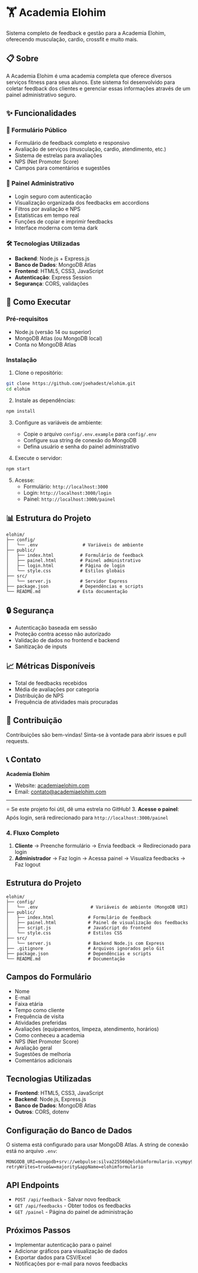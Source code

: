 # 🏋️ Academia Elohim

Sistema completo de feedback e gestão para a Academia Elohim, oferecendo musculação, cardio, crossfit e muito mais.

## 📋 Sobre

A Academia Elohim é uma academia completa que oferece diversos serviços fitness para seus alunos. Este sistema foi desenvolvido para coletar feedback dos clientes e gerenciar essas informações através de um painel administrativo seguro.

## ✨ Funcionalidades

### 📝 Formulário Público
- Formulário de feedback completo e responsivo
- Avaliação de serviços (musculação, cardio, atendimento, etc.)
- Sistema de estrelas para avaliações
- NPS (Net Promoter Score)
- Campos para comentários e sugestões

### 🔐 Painel Administrativo
- Login seguro com autenticação
- Visualização organizada dos feedbacks em accordions
- Filtros por avaliação e NPS
- Estatísticas em tempo real
- Funções de copiar e imprimir feedbacks
- Interface moderna com tema dark

### 🛠️ Tecnologias Utilizadas
- **Backend**: Node.js + Express.js
- **Banco de Dados**: MongoDB Atlas
- **Frontend**: HTML5, CSS3, JavaScript
- **Autenticação**: Express Session
- **Segurança**: CORS, validações

## 🚀 Como Executar

### Pré-requisitos
- Node.js (versão 14 ou superior)
- MongoDB Atlas (ou MongoDB local)
- Conta no MongoDB Atlas

### Instalação

1. Clone o repositório:
```bash
git clone https://github.com/joehadest/elohim.git
cd elohim
```

2. Instale as dependências:
```bash
npm install
```

3. Configure as variáveis de ambiente:
   - Copie o arquivo `config/.env.example` para `config/.env`
   - Configure sua string de conexão do MongoDB
   - Defina usuário e senha do painel administrativo

4. Execute o servidor:
```bash
npm start
```

5. Acesse:
   - Formulário: `http://localhost:3000`
   - Login: `http://localhost:3000/login`
   - Painel: `http://localhost:3000/painel`

## 📊 Estrutura do Projeto

```
elohim/
├── config/
│   └── .env                 # Variáveis de ambiente
├── public/
│   ├── index.html          # Formulário de feedback
│   ├── painel.html         # Painel administrativo
│   ├── login.html          # Página de login
│   └── style.css           # Estilos globais
├── src/
│   └── server.js           # Servidor Express
├── package.json            # Dependências e scripts
└── README.md              # Esta documentação
```

## 🔒 Segurança

- Autenticação baseada em sessão
- Proteção contra acesso não autorizado
- Validação de dados no frontend e backend
- Sanitização de inputs

## 📈 Métricas Disponíveis

- Total de feedbacks recebidos
- Média de avaliações por categoria
- Distribuição de NPS
- Frequência de atividades mais procuradas

## 🤝 Contribuição

Contribuições são bem-vindas! Sinta-se à vontade para abrir issues e pull requests.

## 📞 Contato

**Academia Elohim**
- Website: [academiaelohim.com](https://academiaelohim.com)
- Email: contato@academiaelohim.com

---

⭐ Se este projeto foi útil, dê uma estrela no GitHub!
3. **Acesse o painel**: Após login, será redirecionado para `http://localhost:3000/painel`

### 4. Fluxo Completo

1. **Cliente** → Preenche formulário → Envia feedback → Redirecionado para login
2. **Administrador** → Faz login → Acessa painel → Visualiza feedbacks → Faz logout

## Estrutura do Projeto

```
elohim/
├── config/
│   └── .env                    # Variáveis de ambiente (MongoDB URI)
├── public/
│   ├── index.html             # Formulário de feedback
│   ├── painel.html            # Painel de visualização dos feedbacks
│   ├── script.js              # JavaScript do frontend
│   └── style.css              # Estilos CSS
├── src/
│   └── server.js              # Backend Node.js com Express
├── .gitignore                 # Arquivos ignorados pelo Git
├── package.json               # Dependências e scripts
└── README.md                  # Documentação
```

## Campos do Formulário

- Nome
- E-mail
- Faixa etária
- Tempo como cliente
- Frequência de visita
- Atividades preferidas
- Avaliações (equipamentos, limpeza, atendimento, horários)
- Como conheceu a academia
- NPS (Net Promoter Score)
- Avaliação geral
- Sugestões de melhoria
- Comentários adicionais

## Tecnologias Utilizadas

- **Frontend**: HTML5, CSS3, JavaScript
- **Backend**: Node.js, Express.js
- **Banco de Dados**: MongoDB Atlas
- **Outros**: CORS, dotenv

## Configuração do Banco de Dados

O sistema está configurado para usar MongoDB Atlas. A string de conexão está no arquivo `.env`:

```
MONGODB_URI=mongodb+srv://webpulse:silva225566@elohimformulario.vcympy9.mongodb.net/?retryWrites=true&w=majority&appName=elohimformulario
```

## API Endpoints

- `POST /api/feedback` - Salvar novo feedback
- `GET /api/feedbacks` - Obter todos os feedbacks
- `GET /painel` - Página do painel de administração

## Próximos Passos

- Implementar autenticação para o painel
- Adicionar gráficos para visualização de dados
- Exportar dados para CSV/Excel
- Notificações por e-mail para novos feedbacks
